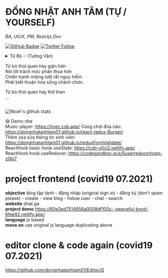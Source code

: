 # ĐỒNG NHẬT ANH TÂM  (TỰ / YOURSELF)
_BA, UIUX, PM, Reactjs Dev_   

[![GitHub Badge](https://img.shields.io/github/followers/dongnhatanhtam01?style=social)](https://github.com/dongnhatanhtam01?tab=followers)
[![Twitter Follow](https://img.shields.io/twitter/follow/tamdna_DNAT.svg?style=social)](https://twitter.com/tamdna_DNAT)      

<details>
<summary>Từ Bỏ 💦  
(Tường Vân)  
  
  Từ bỏ thói quen hay giận hờn  
Nói lời trách móc phân thua hơn  
Chiến tranh miệng lưỡi rất nguy hiểm  
Phải biết thuận hòa sống chánh chơn.  
  
Từ bỏ thói quen hay thở than  
...  
</summary>
<p>

  

Từ bỏ thói quen hay vội vàng  
Nói làm hấp tấp thiếu đoan trang  
Thiếu suy xét kỹ không từ tốn  
Hối hận ăn năn cũng muộn màng.  

Từ bỏ thói quen hay đắm say  
Say ăn say ngủ thêm say tài  
Say tình say rượu say danh vọng   
Say quá khổ đau suốt tháng ngày.  

Từ bỏ thói quen hay dối gian  
Làm người chân thật sống đàng hoàng  
Dù ai giả dối mình đừng giả  
Nghiệp báo không sai rất rõ ràng.  

Từ bỏ thói quen hay giận hờn  
Nói lời trách móc phân thua hơn  
Chiến tranh miệng lưỡi rất nguy hiểm  
Phải biết thuận hòa sống chánh chơn.  
  
Từ bỏ thói quen hay thở than  
Chuyện gì không đáng cũng than van  
Làm cho mệt mỏi người nghe thấy  
Chấp nhận là xong mọi việc an.  

Từ bỏ thói quen hay tự cao  
Cuộc đời lên xuống sóng ba đào  
Vô thường thay đổi đâu yên mãi  
Khiêm hạ hòa đồng sống với nhau.  

Từ bỏ thói quen hay tự ti  
Buồn phiền mặc cảm thêm sầu bi  
Tự tin làm lại những điều tốt  
Đừng mãi đeo mang một thứ gì.  

</p>
</details>  

![Noah's github stats](https://github-readme-stats.vercel.app/api?username=dongnhatanhtam01&show_icons=true&theme=gruvbox)

:smile: Demo nhẹ  
Music-player: https://itvec.csb.app/
Cùng chơi đùa nào: https://dongnhatanhtam01.github.io/react-redux-Burger/  
Thêm xóa sửa thông tin sinh viên: https://dongnhatanhtam01.github.io/reduxFormValidate/    
ReactHook basic hook useState: https://csb-v0ci2.netlify.app/  
ReactHook hook useReducer: https://codesandbox.io/s/5userreducerlogin-z0bl7  

# project frontend (covid19 07.2021)
__objective__ blog tập tành - đăng nhập (original sign in) - đăng ký (don't spam please) - create - view blog - follow user - chat - search  
__website__ dnat.ga  
__project demo__ https://60e3ed7514656a0008df100c--peaceful-boyd-6fee92.netlify.app/  
__language__ js based  
__move on__ use original js language duplicating above  

# editor clone & code again (covid19 07.2021)
https://github.com/dongnhatanhtam01/EditorJS  
